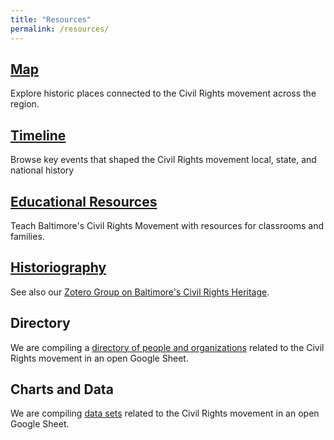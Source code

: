 ```yaml
---
title: "Resources"
permalink: /resources/
---
```


## [Map](/civil-rights-heritage/map/)

Explore historic places connected to the Civil Rights movement across the region.

## [Timeline](/civil-rights-heritage/timeline/)

Browse key events that shaped the Civil Rights movement local, state, and national history

## [Educational Resources](/civil-rights-heritage/educational-resources/)

Teach Baltimore's Civil Rights Movement with resources for classrooms and families.

## [Historiography](/civil-rights-heritage/historiography/)

See also our [Zotero Group on Baltimore's Civil Rights Heritage](https://www.zotero.org/groups/baltimores_civil_rights_heritage).

## Directory

We are compiling a [directory of people and organizations](https://docs.google.com/spreadsheets/d/1v1MrWYA_eSRzwyU8_eG56vaYF7k8gfBAcoxgiNwYWBc/edit?usp=sharing) related to the Civil Rights movement in an open Google Sheet.

## Charts and Data

We are compiling [data sets](https://docs.google.com/spreadsheets/d/1AlIif_aqanb1YbYFiZdatb5XpBlvKcdTmLrg3mLR5Wc/edit?usp=sharing) related to the Civil Rights movement in an open Google Sheet.
